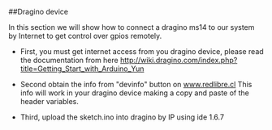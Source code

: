 ##Dragino device

In this section we will show how to connect a dragino ms14 to our system by Internet to get control over gpios remotely.

- First, you must get internet access from you dragino device, please read the documentation from here http://wiki.dragino.com/index.php?title=Getting_Start_with_Arduino_Yun

- Second obtain the info from "devinfo" button on www.redlibre.cl
  This info will work in your dragino device making a copy and paste of the header variables.

- Third, upload the sketch.ino into dragino by IP using ide 1.6.7
